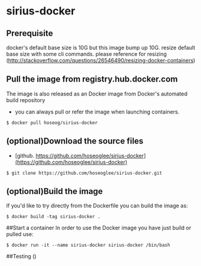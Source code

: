 # sirius-docker

## Prerequisite
docker's default base size is 10G but this image bump up 10G. 
resize default base size with some cli commands.
please reference for resizing (http://stackoverflow.com/questions/26546490/resizing-docker-containers)

## Pull the image from registry.hub.docker.com
The image is also released as an Docker image from Docker's automated build repository 
- you can always pull or refer the image when launching containers.
```
$ docker pull hoseog/sirius-docker
```

## (optional)Download the source files
* [github. https://github.com/hoseoglee/sirius-docker](https://github.com/hoseoglee/sirius-docker)
```
$ git clone https://github.com/hoseoglee/sirius-docker.git
```

## (optional)Build the image
If you'd like to try directly from the Dockerfile you can build the image as:
```
$ docker build -tag sirius-docker .
```

##Start a container
In order to use the Docker image you have just build or pulled use:
```
$ docker run -it --name sirius-docker sirius-docker /bin/bash
```

##Testing ()
